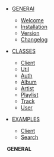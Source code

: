 - <a href="/" class="sidebar-nav-head">GENERAl</a>
    - [Welcome](/)
    - [Installation](/basics/installation)
    - [Version](/basics/version)
    - [Changelog](/changelog)

- [CLASSES](/class/client)
    - [Client](/class/client)
    - [Util](/class/util)
    - [Auth](/class/auth)
    - [Album](/class/album)
    - [Artist](/class/artist)
    - [Playlist](/class/playlist)
    - [Track](/class/track)
    - [User](/class/user)

- [EXAMPLES](/example/client)
    - [Client](/example/client)
    - [Search](/example/search)

<div style="padding-left: 10px;">
    <font style="font-weight: bolder;">GENERAL</font>
</div>